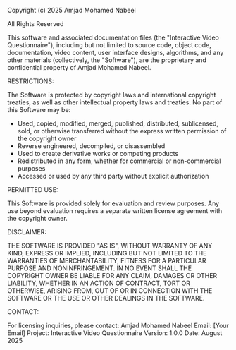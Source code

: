 Copyright (c) 2025 Amjad Mohamed Nabeel

All Rights Reserved

This software and associated documentation files (the "Interactive Video Questionnaire"), including but not limited to source code, object code, documentation, video content, user interface designs, algorithms, and any other materials (collectively, the "Software"), are the proprietary and confidential property of Amjad Mohamed Nabeel.

RESTRICTIONS:

The Software is protected by copyright laws and international copyright treaties, as well as other intellectual property laws and treaties. No part of this Software may be:

- Used, copied, modified, merged, published, distributed, sublicensed, sold, or otherwise transferred without the express written permission of the copyright owner
- Reverse engineered, decompiled, or disassembled
- Used to create derivative works or competing products
- Redistributed in any form, whether for commercial or non-commercial purposes
- Accessed or used by any third party without explicit authorization

PERMITTED USE:

This Software is provided solely for evaluation and review purposes. Any use beyond evaluation requires a separate written license agreement with the copyright owner.

DISCLAIMER:

THE SOFTWARE IS PROVIDED "AS IS", WITHOUT WARRANTY OF ANY KIND, EXPRESS OR IMPLIED, INCLUDING BUT NOT LIMITED TO THE WARRANTIES OF MERCHANTABILITY, FITNESS FOR A PARTICULAR PURPOSE AND NONINFRINGEMENT. IN NO EVENT SHALL THE COPYRIGHT OWNER BE LIABLE FOR ANY CLAIM, DAMAGES OR OTHER LIABILITY, WHETHER IN AN ACTION OF CONTRACT, TORT OR OTHERWISE, ARISING FROM, OUT OF OR IN CONNECTION WITH THE SOFTWARE OR THE USE OR OTHER DEALINGS IN THE SOFTWARE.

CONTACT:

For licensing inquiries, please contact:
Amjad Mohamed Nabeel
Email: [Your Email]
Project: Interactive Video Questionnaire
Version: 1.0.0
Date: August 2025